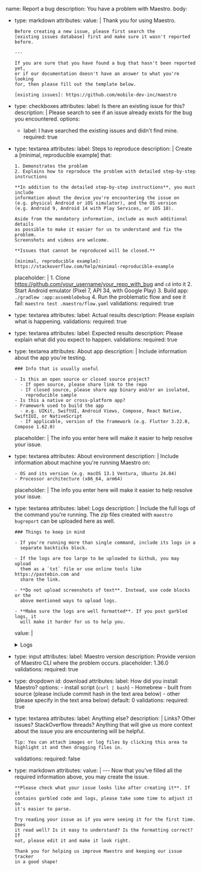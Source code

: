 name: Report a bug
description: You have a problem with Maestro.
body:
  - type: markdown
    attributes:
      value: |
        Thank you for using Maestro.

        Before creating a new issue, please first search the 
        [existing issues database] first and make sure it wasn't reported
        before.

        ---

        If you are sure that you have found a bug that hasn't been reported yet,
        or if our documentation doesn't have an answer to what you're looking
        for, then please fill out the template below.

        [existing issues]: https://github.com/mobile-dev-inc/maestro
  - type: checkboxes
    attributes:
      label: Is there an existing issue for this?
      description: |
        Please search to see if an issue already exists for the bug you encountered.
      options:
      - label: I have searched the existing issues and didn't find mine.
        required: true
  - type: textarea
    attributes:
      label: Steps to reproduce
      description: |
        Create a [minimal, reproducible example] that:

        1. Demonstrates the problem
        2. Explains how to reproduce the problem with detailed step-by-step
        instructions

        **In addition to the detailed step-by-step instructions**, you must include
        information about the device you're encountering the issue on
        (e.g. physical Android or iOS simulator), and the OS version
        (e.g. Android 9, Android 14 with Play Services, or iOS 18).

        Aside from the mandatory information, include as much additional details
        as possible to make it easier for us to understand and fix the problem.
        Screenshots and videos are welcome.

        **Issues that cannot be reproduced will be closed.**

        [minimal, reproducible example]: https://stackoverflow.com/help/minimal-reproducible-example
      placeholder: |
        1. Clone https://github.com/your_username/your_repo_with_bug and `cd` into it
        2. Start Android emulator (Pixel 7, API 34, with Google Play)
        3. Build app: `./gradlew :app:assembleDebug`
        4. Run the problematic flow and see it fail: `maestro test .maestro/flow.yaml`
    validations:
      required: true
  - type: textarea
    attributes:
      label: Actual results
      description: Please explain what is happening.
    validations:
      required: true
  - type: textarea
    attributes:
      label: Expected results
      description: Please explain what did you expect to happen.
    validations:
      required: true
  - type: textarea
      attributes: About app
      description: |
        Include information about the app you're testing.

        ### Info that is usually useful
        
        - Is this an open source or closed source project?
          - If open source, please share link to the repo
          - If closed source, please share app binary and/or an isolated,
            reproducible sample
        - Is this a native or cross-platform app?
        - Framework used to build the app
          - e.g. UIKit, SwiftUI, Android Views, Compose, React Native, SwiftIUI, or NativeScript
          - If applicable, version of the framework (e.g. Flutter 3.22.0, Compose 1.62.0)

      placeholder: |
        The info you enter here will make it easier to help resolve your issue.
  - type: textarea
      attributes: About environment
      description: |
        Include information about machine you're running Maestro on:
        
        - OS and its version (e.g. macOS 13.1 Ventura, Ubuntu 24.04)
        - Processor architecture (x86_64, arm64)
        
      placeholder: |
        The info you enter here will make it easier to help resolve your issue. 
  - type: textarea
    attributes:
      label: Logs
      description: |
        Include the full logs of the command you're running. The zip files
        created with `maestro bugreport` can be uploaded here as well.

        ### Things to keep in mind

        - If you're running more than single command, include its logs in a
          separate backticks block.

        - If the logs are too large to be uploaded to Github, you may upload
          them as a `txt` file or use online tools like https://pastebin.com and
          share the link.

        - **Do not upload screenshots of text**. Instead, use code blocks or the
          above mentioned ways to upload logs.

        - **Make sure the logs are well formatted**. If you post garbled logs, it
          will make it harder for us to help you.
      value: |
        <details>
        <summary>Logs</summary>

        ```
        <!-- Replace this line with your logs. *DO NOT* remove the backticks! -->
        ```

        </details>
  - type: input
    attributes:
      label: Maestro version
      description: Provide version of Maestro CLI where the problem occurs.
      placeholder: 1.36.0
    validations:
      required: true
  - type: dropdown
    id: download
    attributes:
      label: How did you install Maestro?
      options:
        - install script (`curl | bash`)
        - Homebrew
        - built from source (please include commit hash in the text area below)
        - other (please specify in the text area below)
      default: 0
    validations:
      required: true
  - type: textarea
    attributes:
      label: Anything else?
      description: |
        Links? Other issues? StackOverflow threads? Anything that will give us
        more context about the issue you are encountering will be helpful.

        Tip: You can attach images or log files by clicking this area to highlight it and then dragging files in.
    validations:
      required: false
  - type: markdown
    attributes:
      value: |
        ---
        Now that you've filled all the required information above, you may
        create the issue.

        **Please check what your issue looks like after creating it**. If it
        contains garbled code and logs, please take some time to adjust it so
        it's easier to parse.

        Try reading your issue as if you were seeing it for the first time. Does
        it read well? Is it easy to understand? Is the formatting correct? If
        not, please edit it and make it look right.

        Thank you for helping us improve Maestro and keeping our issue tracker
        in a good shape!
